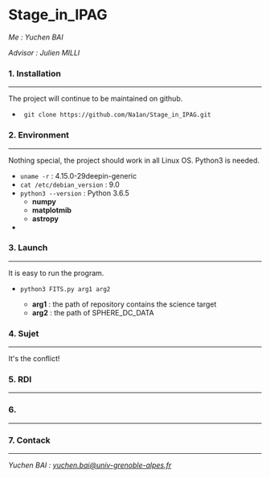 # Stage_in_IPAG

*Me : Yuchen BAI*

*Advisor : Julien MILLI*

### 1. Installation

---------

The project will continue to be maintained on github.

* ``` git clone https://github.com/Na1an/Stage_in_IPAG.git```

### 2. Environment

----------

Nothing special, the project should work in all Linux OS. Python3 is needed.

* ```uname -r``` : 4.15.0-29deepin-generic
* ```cat /etc/debian_version``` : 9.0
* ```python3 --version``` : Python 3.6.5
  * **numpy**
  * **matplotmib**
  * **astropy**
* 

### 3. Launch

--------

It is easy to run the program.

* ```python3 FITS.py arg1 arg2```  

  * **arg1** : the path of repository contains the science target
  * **arg2** : the path of SPHERE_DC_DATA


### 4. Sujet

--------
It's the conflict!


### 5. RDI

-------



### 6. 

-------



### 7. Contack

--------

*Yuchen BAI : yuchen.bai@univ-grenoble-alpes.fr* 
